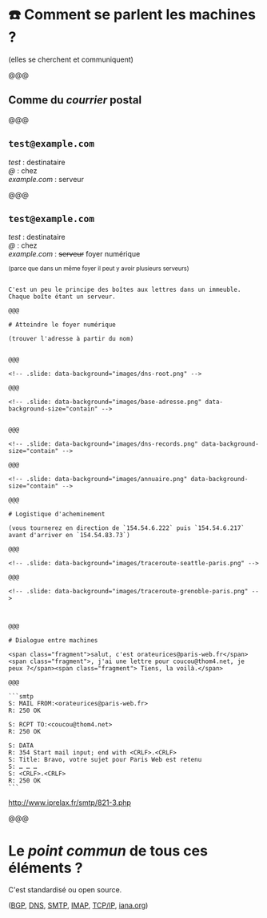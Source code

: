 <!-- .slide: data-background="images/serre-des-comilles.jpg"  data-state="background-dark" id="transport" -->

# ☎️ Comment se parlent les machines ?

(elles se cherchent et communiquent)

@@@

## Comme du _courrier_ postal

@@@

## `test@example.com`

_test_ : destinataire\
_@_ : chez\
_example.com_ : serveur


@@@

## `test@example.com`

_test_ : destinataire\
_@_ : chez\
_example.com_ : ~~serveur~~ foyer numérique

<small>(parce que dans un même foyer il peut y avoir plusieurs serveurs)</small>

~~~~

C'est un peu le principe des boîtes aux lettres dans un immeuble. Chaque boîte étant un serveur.

@@@

# Atteindre le foyer numérique

(trouver l'adresse à partir du nom)


@@@

<!-- .slide: data-background="images/dns-root.png" -->

@@@

<!-- .slide: data-background="images/base-adresse.png" data-background-size="contain" -->


@@@

<!-- .slide: data-background="images/dns-records.png" data-background-size="contain" -->

@@@

<!-- .slide: data-background="images/annuaire.png" data-background-size="contain" -->

@@@

# Logistique d'acheminement

(vous tournerez en direction de `154.54.6.222` puis `154.54.6.217` avant d'arriver en `154.54.83.73`)

@@@

<!-- .slide: data-background="images/traceroute-seattle-paris.png" -->

@@@

<!-- .slide: data-background="images/traceroute-grenoble-paris.png" -->



@@@

# Dialogue entre machines

<span class="fragment">salut, c'est orateurices@paris-web.fr</span><span class="fragment">, j'ai une lettre pour coucou@thom4.net, je peux ?</span><span class="fragment"> Tiens, la voilà.</span>

@@@

```smtp
S: MAIL FROM:<orateurices@paris-web.fr>
R: 250 OK

S: RCPT TO:<coucou@thom4.net>
R: 250 OK

S: DATA
R: 354 Start mail input; end with <CRLF>.<CRLF>
S: Title: Bravo, votre sujet pour Paris Web est retenu
S: … … …
S: <CRLF>.<CRLF>
R: 250 OK
```

~~~~

http://www.iprelax.fr/smtp/821-3.php

@@@

# Le _point commun_ de tous ces éléments ?

C'est standardisé ou open source.

([BGP](https://datatracker.ietf.org/doc/html/rfc4271), [DNS](https://datatracker.ietf.org/doc/html/rfc1035), [SMTP](https://www.rfc-editor.org/info/rfc2821), [IMAP](https://www.rfc-editor.org/info/rfc2060), [TCP/IP](https://datatracker.ietf.org/doc/html/rfc9293), [iana.org](https://www.iana.org/))

